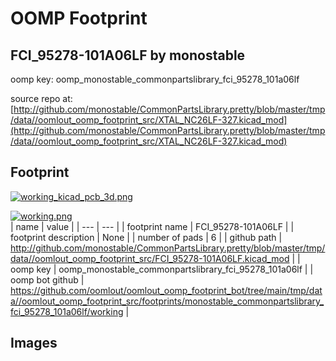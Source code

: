 # OOMP Footprint  
## FCI_95278-101A06LF  by monostable  
  
oomp key: oomp_monostable_commonpartslibrary_fci_95278_101a06lf  
  
source repo at: [http://github.com/monostable/CommonPartsLibrary.pretty/blob/master/tmp/data//oomlout_oomp_footprint_src/XTAL_NC26LF-327.kicad_mod](http://github.com/monostable/CommonPartsLibrary.pretty/blob/master/tmp/data//oomlout_oomp_footprint_src/XTAL_NC26LF-327.kicad_mod)  
## Footprint  
  
[![working_kicad_pcb_3d.png](working_kicad_pcb_3d_600.png)](working_kicad_pcb_3d.png)  
  
[![working.png](working_600.png)](working.png)  
| name | value | 
| --- | --- | 
| footprint name | FCI_95278-101A06LF | 
| footprint description | None | 
| number of pads | 6 | 
| github path | http://github.com/monostable/CommonPartsLibrary.pretty/blob/master/tmp/data//oomlout_oomp_footprint_src/FCI_95278-101A06LF.kicad_mod | 
| oomp key | oomp_monostable_commonpartslibrary_fci_95278_101a06lf | 
| oomp bot github | https://github.com/oomlout/oomlout_oomp_footprint_bot/tree/main/tmp/data//oomlout_oomp_footprint_src/footprints/monostable_commonpartslibrary_fci_95278_101a06lf/working | 
## Images  
